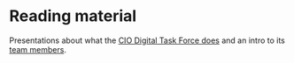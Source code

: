 # Reading material
Presentations about what the [CIO Digital Task Force does](https://github.com/SSC-CIO-DigitalTaskForce/reading-material/blob/master/Digital%20Task%20Force%20-%20Introduction%20-%20long%20form%20EN.pptx?raw=true) and an intro to its [team members](https://github.com/SSC-CIO-DigitalTaskForce/reading-material/tree/master/the-team). 
